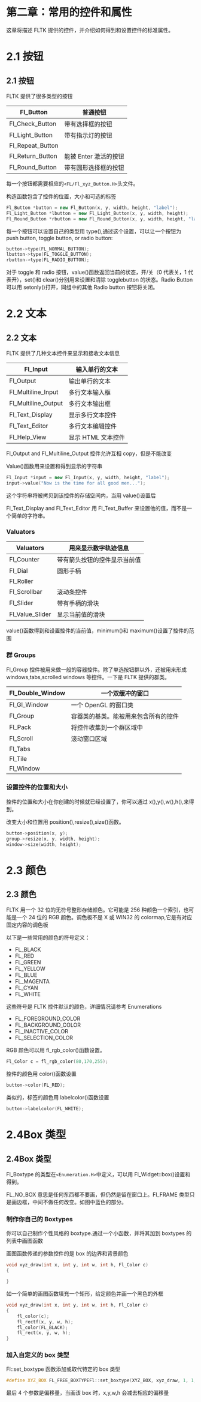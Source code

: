 # 第二章：常用的控件和属性

这章将描述 FLTK 提供的控件，并介绍如何得到和设置控件的标准属性。

# 2.1 按钮

## 2.1 按钮

FLTK 提供了很多类型的按钮

| Fl_Button | 普通按钮 |
| --- | --- |
| Fl_Check_Button | 带有选择框的按钮 |
| Fl_Light_Button | 带有指示灯的按钮 |
| Fl_Repeat_Button |  |
| Fl_Return_Button | 能被 Enter 激活的按钮 |
| Fl_Round_Button | 带有圆形选择框的按钮 |

每一个按钮都需要相应的`<FL/Fl_xyz_Button.H>`头文件。

构造函数包含了控件的位置，大小和可选的标签

```cpp
Fl_Button *button = new Fl_Button(x, y, width, height, "label");
Fl_Light_Button *lbutton = new Fl_Light_Button(x, y, width, height);
Fl_Round_Button *rbutton = new Fl_Round_Button(x, y, width, height, "label"); 
```

每一个按钮可以设置自己的类型用 type(),通过这个设置，可以让一个按钮为 push button, toggle button, or radio button:

```cpp
button->type(FL_NORMAL_BUTTON);
lbutton->type(FL_TOGGLE_BUTTON);
rbutton->type(FL_RADIO_BUTTON); 
```

对于 toggle 和 radio 按钮，value()函数返回当前的状态，开/关（0 代表关，1 代表开），set()和 clear()分别用来设置和清除 togglebutton 的状态。Radio Button 可以用 setonly()打开，同组中的其他 Radio button 按钮将关闭。

# 2.2 文本

## 2.2 文本

FLTK 提供了几种文本控件来显示和接收文本信息

| Fl_Input | 输入单行的文本 |
| --- | --- |
| Fl_Output | 输出单行的文本 |
| Fl_Multiline_Input | 多行文本输入框 |
| Fl_Multiline_Output | 多行文本输出框 |
| Fl_Text_Display | 显示多行文本控件 |
| Fl_Text_Editor | 多行文本编辑控件 |
| Fl_Help_View | 显示 HTML 文本控件 |

Fl_Output and Fl_Multiline_Output 控件允许互相 copy，但是不能改变

Value()函数用来设置和得到显示的字符串

```cpp
Fl_Input *input = new Fl_Input(x, y, width, height, "label");
input->value("Now is the time for all good men..."); 
```

这个字符串将被拷贝到该控件的存储空间内，当用 value()设置后

Fl_Text_Display and Fl_Text_Editor 用 Fl_Text_Buffer 来设置他的值，而不是一个简单的字符串。

### Valuators

| Valuators | 用来显示数字轨迹信息 |
| --- | --- |
| Fl_Counter | 带有箭头按钮的控件显示当前值 |
| Fl_Dial | 圆形手柄 |
| Fl_Roller |  |
| Fl_Scrollbar | 滚动条控件 |
| Fl_Slider | 带有手柄的滑块 |
| Fl_Value_Slider | 显示当前值的滑块 |

value()函数得到和设置控件的当前值，minimum()和 maximum()设置了控件的范围

### 群 Groups

Fl_Group 控件被用来做一般的容器控件。除了单选按钮群以外，还被用来形成 windows,tabs,scrolled windows 等控件。一下是 FLTK 提供的群类。

| Fl_Double_Window | 一个双缓冲的窗口 |
| --- | --- |
| Fl_Gl_Window | 一个 OpenGL 的窗口类 |
| Fl_Group | 容器类的基类。能被用来包含所有的控件 |
| Fl_Pack | 将控件收集到一个群区域中 |
| Fl_Scroll | 滚动窗口区域 |
| Fl_Tabs |  |
| Fl_Tile |  |
| Fl_Window |

### 设置控件的位置和大小

控件的位置和大小在你创建的时候就已经设置了，你可以通过 x(),y(),w(),h(),来得到。

改变大小和位置用 position(),resize(),size()函数。

```cpp
button->position(x, y);
group->resize(x, y, width, height);
window->size(width, height); 
```

# 2.3 颜色

## 2.3 颜色

FLTK 用一个 32 位的无符号整形存储颜色。它可能是 256 种颜色一个索引，也可能是一个 24 位的 RGB 颜色。调色板不是 X 或 WIN32 的 colormap,它是有对应固定内容的调色板

以下是一些常用的颜色的符号定义：

*   FL_BLACK
*   FL_RED
*   FL_GREEN
*   FL_YELLOW
*   FL_BLUE
*   FL_MAGENTA
*   FL_CYAN
*   FL_WHITE

这些符号是 FLTK 控件默认的颜色，详细情况请参考 Enumerations

*   FL_FOREGROUND_COLOR
*   FL_BACKGROUND_COLOR
*   FL_INACTIVE_COLOR
*   FL_SELECTION_COLOR

RGB 颜色可以用 fl_rgb_color()函数设置。

```cpp
Fl_Color c = fl_rgb_color(80,170,255); 
```

控件的颜色用 color()函数设置

```cpp
button->color(FL_RED); 
```

类似的，标签的颜色用 labelcolor()函数设置

```cpp
button->labelcolor(FL_WHITE); 
```

# 2.4Box 类型

## 2.4Box 类型

Fl_Boxtype 的类型在`<Enumeration.H>`中定义，可以用 Fl_Widget::box()设置和得到。

FL_NO_BOX 意思是任何东西都不要画，但仍然是留在窗口上。Fl_FRAME 类型只是画边框，中间不做任何改变。如图中蓝色的部分。

### 制作你自己的 Boxtypes

你可以自己制作个性风格的 boxtype.通过一个小函数，并将其加到 boxtypes 的列表中画图函数

画图函数传递的参数控件的是 box 的边界和背景颜色

```cpp
void xyz_draw(int x, int y, int w, int h, Fl_Color c)
{

} 
```

如一个简单的画图函数填充一个矩形，给定颜色并画一个黑色的外框

```cpp
void xyz_draw(int x, int y, int w, int h, Fl_Color c)
{  
    fl_color(c);  
    fl_rectf(x, y, w, h);  
    fl_color(FL_BLACK);  
    fl_rect(x, y, w, h);
} 
```

### 加入自定义的 box 类型

Fl::set_boxtype 函数添加或取代特定的 box 类型

```cpp
#define XYZ_BOX FL_FREE_BOXTYPEFl::set_boxtype(XYZ_BOX, xyz_draw, 1, 1, 2, 2); 
```

最后 4 个参数是偏移量，当画该 box 时，x,y,w,h 会减去相应的偏移量